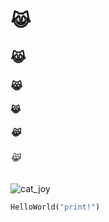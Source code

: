 # 😹
## 😹
### 😹
#### 😹
##### 😹
###### 😹

![cat_joy](https://github.com/user-attachments/assets/b928f8c0-94b2-4436-97d5-b2fcf573156d)

```python
HelloWorld("print!")
```
